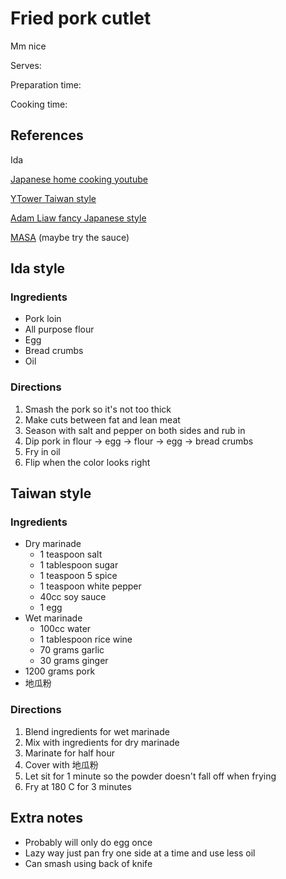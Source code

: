 # Fried pork cutlet

Mm nice

Serves:

Preparation time:

Cooking time:

## References

Ida

[Japanese home cooking youtube](https://www.youtube.com/watch?v=1BNWzU9s_Ro)

[YTower Taiwan style](https://www.facebook.com/ytower01/videos/2551421054908678/)

[Adam Liaw fancy Japanese style](https://www.youtube.com/watch?v=aASr5x0d3Ys)

[MASA](https://www.youtube.com/watch?v=harbB22ZRMg) (maybe try the sauce)

## Ida style

### Ingredients

- Pork loin
- All purpose flour
- Egg
- Bread crumbs
- Oil

### Directions

1. Smash the pork so it's not too thick
2. Make cuts between fat and lean meat
3. Season with salt and pepper on both sides and rub in
4. Dip pork in flour &rarr; egg &rarr; flour &rarr; egg &rarr; bread crumbs
5. Fry in oil
6. Flip when the color looks right

## Taiwan style

### Ingredients

- Dry marinade
  - 1 teaspoon salt
  - 1 tablespoon sugar
  - 1 teaspoon 5 spice
  - 1 teaspoon white pepper
  - 40cc soy sauce
  - 1 egg
- Wet marinade
  - 100cc water
  - 1 tablespoon rice wine
  - 70 grams garlic
  - 30 grams ginger
- 1200 grams pork
- 地瓜粉

### Directions

1. Blend ingredients for wet marinade
2. Mix with ingredients for dry marinade
3. Marinate for half hour
4. Cover with 地瓜粉
5. Let sit for 1 minute so the powder doesn't fall off when frying
6. Fry at 180 C for 3 minutes

## Extra notes

- Probably will only do egg once
- Lazy way just pan fry one side at a time and use less oil
- Can smash using back of knife
